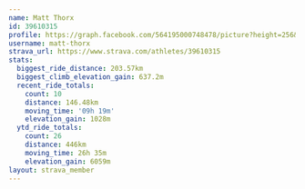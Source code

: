 ```yaml
---
name: Matt Thorx
id: 39610315
profile: https://graph.facebook.com/564195000748478/picture?height=256&width=256
username: matt-thorx
strava_url: https://www.strava.com/athletes/39610315
stats:
  biggest_ride_distance: 203.57km
  biggest_climb_elevation_gain: 637.2m
  recent_ride_totals:
    count: 10
    distance: 146.48km
    moving_time: '09h 19m'
    elevation_gain: 1028m
  ytd_ride_totals:
    count: 26
    distance: 446km
    moving_time: 26h 35m
    elevation_gain: 6059m
layout: strava_member
--- 
```

